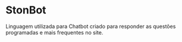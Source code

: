 # StonBot
Linguagem utilizada para Chatbot criado para responder as questões programadas e mais frequentes no site.

